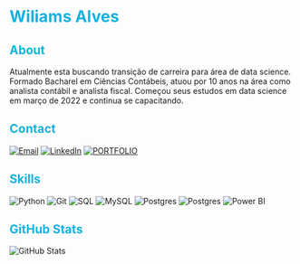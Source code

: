 # **<font color=#14b1e0>Wiliams Alves</font>**


## <font color=#14b1e0>About</font>
Atualmente esta buscando transição de carreira para área de data science.
Formado Bacharel em Ciências Contábeis, atuou por 10 anos na área como analista contábil e analista fiscal.
Começou seus estudos em data science em março de 2022 e continua se capacitando.

## <font color=#14b1e0>Contact</font>
[![Email](https://img.shields.io/badge/email-000?style=for-the-badge&logo=maildotru&logoColor=02e7f7)](mailto:wiliamsalves.contato@gmail.com)
[![LinkedIn](https://img.shields.io/badge/LinkedIn-000?style=for-the-badge&logo=linkedin&logoColor=02e7f7)](https://www.linkedin.com/in/wiliamsalves/)
[![PORTFOLIO](https://img.shields.io/badge/portfolio-000?style=for-the-badge&logoColor=02e7f7)](https://sites.google.com/view/portflio-wiliams-alves/)

## <font color=14b1e0>Skills</font>
![Python](https://img.shields.io/badge/Python-000?style=for-the-badge&logo=python&logoColor=02e7f7)
![Git](https://img.shields.io/badge/GIT-000?style=for-the-badge&logo=git&logoColor=02e7f7)
![SQL](https://img.shields.io/badge/sql-000?style=for-the-badge&logoColor=02e7f7)
![MySQL](https://img.shields.io/badge/MySQL-000?style=for-the-badge&logo=mysql&logoColor=02e7f7)
![Postgres](https://img.shields.io/badge/Postgres-000?style=for-the-badge&logo=postgresql&logoColor=02e7f7)
![Postgres](https://img.shields.io/badge/sql_server-000?style=for-the-badge&logo=microsoftsqlserver&logoColor=02e7f7)
![Power BI](https://img.shields.io/badge/PowerBI-000?style=for-the-badge&logo=powerbi&logoColor=02e7f7)

## <font color=#14b1e0>GitHub Stats</font>
![GitHub Stats](https://github-readme-stats.vercel.app/api?username=alves05&hide_title=true&theme=transparent&bg_color=000&border_color=02e7f7&show_icons=true&hide&icon_color=02e7f7&title_color=02e7f7&text_color=FFF)

